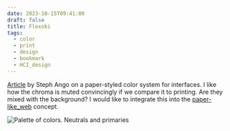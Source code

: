 ```yaml
---
date: 2023-10-15T09:41:00
draft: false
title: Flexoki
tags:
  - color
  - print
  - design
  - bookmark
  - HCI_design
---
```


[Article](https://stephango.com/flexoki) by Steph Ango on a paper-styled color system for interfaces. I like how the chroma is muted convincingly if we compare it to printing. Are they mixed with the background? I would like to integrate this into the [paper-like_web](paper-like_web.md) concept.

![Palette of colors. Neutrals and primaries](Flexoki-1697184367884.jpeg)
